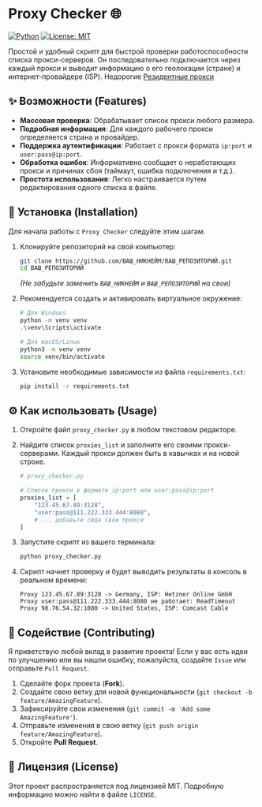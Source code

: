 # Proxy Checker 🌐

[![Python](https://img.shields.io/badge/Python-3.7%2B-blue.svg)](https://www.python.org/downloads/) [![License: MIT](https://img.shields.io/badge/License-MIT-yellow.svg)](https://opensource.org/licenses/MIT)

Простой и удобный скрипт для быстрой проверки работоспособности списка прокси-серверов. Он последовательно подключается через каждый прокси и выводит информацию о его геолокации (стране) и интернет-провайдере (ISP).
Недорогие [Резидентные прокси](https://floppydata.com/) 

## ✨ Возможности (Features)

*   **Массовая проверка**: Обрабатывает список прокси любого размера.
*   **Подробная информация**: Для каждого рабочего прокси определяется страна и провайдер.
*   **Поддержка аутентификации**: Работает с прокси формата `ip:port` и `user:pass@ip:port`.
*   **Обработка ошибок**: Информативно сообщает о неработающих прокси и причинах сбоя (таймаут, ошибка подключения и т.д.).
*   **Простота использования**: Легко настраивается путем редактирования одного списка в файле.

## 🚀 Установка (Installation)

Для начала работы с `Proxy Checker` следуйте этим шагам.

1.  Клонируйте репозиторий на свой компьютер:
    ```bash
    git clone https://github.com/ВАШ_НИКНЕЙМ/ВАШ_РЕПОЗИТОРИЙ.git
    cd ВАШ_РЕПОЗИТОРИЙ
    ```
    *(Не забудьте заменить `ВАШ_НИКНЕЙМ` и `ВАШ_РЕПОЗИТОРИЙ` на свои)*

2.  Рекомендуется создать и активировать виртуальное окружение:
    ```bash
    # Для Windows
    python -m venv venv
    .\venv\Scripts\activate

    # Для macOS/Linux
    python3 -m venv venv
    source venv/bin/activate
    ```

3.  Установите необходимые зависимости из файла `requirements.txt`:
    ```bash
    pip install -r requirements.txt
    ```

## ⚙️ Как использовать (Usage)

1.  Откройте файл `proxy_checker.py` в любом текстовом редакторе.

2.  Найдите список `proxies_list` и заполните его своими прокси-серверами. Каждый прокси должен быть в кавычках и на новой строке.
    ```python
    # proxy_checker.py

    # Список прокси в формате ip:port или user:pass@ip:port
    proxies_list = [
        "123.45.67.89:3128",
        "user:pass@111.222.333.444:8080",
        # ... добавьте сюда свои прокси
    ]
    ```

3.  Запустите скрипт из вашего терминала:
    ```bash
    python proxy_checker.py
    ```

4.  Скрипт начнет проверку и будет выводить результаты в консоль в реальном времени:
    ```text
    Proxy 123.45.67.89:3128 -> Germany, ISP: Hetzner Online GmbH
    Proxy user:pass@111.222.333.444:8080 не работает: ReadTimeout
    Proxy 98.76.54.32:1080 -> United States, ISP: Comcast Cable
    ```

## 🤝 Содействие (Contributing)

Я приветствую любой вклад в развитие проекта! Если у вас есть идеи по улучшению или вы нашли ошибку, пожалуйста, создайте `Issue` или отправьте `Pull Request`.

1.  Сделайте форк проекта (**Fork**).
2.  Создайте свою ветку для новой функциональности (`git checkout -b feature/AmazingFeature`).
3.  Зафиксируйте свои изменения (`git commit -m 'Add some AmazingFeature'`).
4.  Отправьте изменения в свою ветку (`git push origin feature/AmazingFeature`).
5.  Откройте **Pull Request**.

## 📄 Лицензия (License)

Этот проект распространяется под лицензией MIT. Подробную информацию можно найти в файле `LICENSE`.

